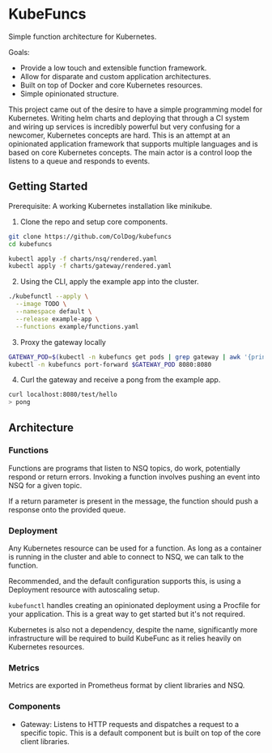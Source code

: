# KubeFuncs

Simple function architecture for Kubernetes.

Goals:
- Provide a low touch and extensible function framework.
- Allow for disparate and custom application architectures.
- Built on top of Docker and core Kubernetes resources.
- Simple opinionated structure.

This project came out of the desire to have a simple programming model for Kubernetes. Writing helm charts and deploying that through a CI system and wiring up services is incredibly powerful but very confusing for a newcomer, Kubernetes concepts are hard. This is an attempt at an opinionated application framework that supports multiple languages and is based on core Kubernetes concepts. The main actor is a control loop the listens to a queue and responds to events.

## Getting Started

Prerequisite: A working Kubernetes installation like minikube.

1. Clone the repo and setup core components.

```sh
git clone https://github.com/ColDog/kubefuncs
cd kubefuncs

kubectl apply -f charts/nsq/rendered.yaml
kubectl apply -f charts/gateway/rendered.yaml
```

2. Using the CLI, apply the example app into the cluster.

```sh
./kubefunctl --apply \
  --image TODO \
  --namespace default \
  --release example-app \
  --functions example/functions.yaml
```

3. Proxy the gateway locally

```sh
GATEWAY_POD=$(kubectl -n kubefuncs get pods | grep gateway | awk '{print $1}')
kubectl -n kubefuncs port-forward $GATEWAY_POD 8080:8080
```

4. Curl the gateway and receive a pong from the example app.
```sh
curl localhost:8080/test/hello
> pong
```

## Architecture

### Functions

Functions are programs that listen to NSQ topics, do work, potentially respond or return errors. Invoking a function involves pushing an event into NSQ for a given topic.

If a return parameter is present in the message, the function should push a response onto the provided queue.

### Deployment

Any Kubernetes resource can be used for a function. As long as a container is running in the cluster and able to connect to NSQ, we can talk to the function.

Recommended, and the default configuration supports this, is using a Deployment resource with autoscaling setup.

`kubefunctl` handles creating an opinionated deployment using a Procfile for your application. This is a great way to get started but it's not required.

Kubernetes is also not a dependency, despite the name, significantly more infrastructure will be required to build KubeFunc as it relies heavily on Kubernetes resources.

### Metrics

Metrics are exported in Prometheus format by client libraries and NSQ.

### Components

- Gateway: Listens to HTTP requests and dispatches a request to a specific topic. This is a default component but is built on top of the core client libraries.
